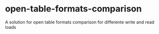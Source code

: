 # open-table-formats-comparison
A solution for open table formats comparison for differente write and read loads
